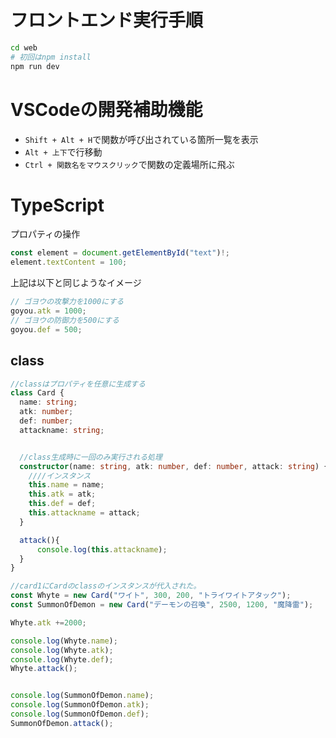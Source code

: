 # フロントエンド実行手順
```sh
cd web
# 初回はnpm install
npm run dev
```

# VSCodeの開発補助機能
* `Shift + Alt + H`で関数が呼び出されている箇所一覧を表示
* `Alt + 上下`で行移動
* `Ctrl + 関数名をマウスクリック`で関数の定義場所に飛ぶ

# TypeScript
プロパティの操作
```ts
const element = document.getElementById("text")!;
element.textContent = 100;
```

上記は以下と同じようなイメージ
```ts
// ゴヨウの攻撃力を1000にする
goyou.atk = 1000;
// ゴヨウの防御力を500にする
goyou.def = 500;
```

## class
```ts
//classはプロパティを任意に生成する
class Card {
  name: string;
  atk: number;
  def: number;
  attackname: string;


  //class生成時に一回のみ実行される処理
  constructor(name: string, atk: number, def: number, attack: string) {
    ////インスタンス
    this.name = name;
    this.atk = atk;
    this.def = def;
    this.attackname = attack;
  }

  attack(){
      console.log(this.attackname);
  }
}

//card1にCardのclassのインスタンスが代入された。
const Whyte = new Card("ワイト", 300, 200, "トライワイトアタック");
const SummonOfDemon = new Card("デーモンの召喚", 2500, 1200, "魔降雷");

Whyte.atk +=2000;

console.log(Whyte.name);
console.log(Whyte.atk);
console.log(Whyte.def);
Whyte.attack();


console.log(SummonOfDemon.name);
console.log(SummonOfDemon.atk);
console.log(SummonOfDemon.def);
SummonOfDemon.attack();
```
